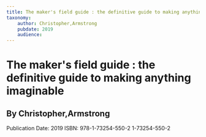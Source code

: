 ```yaml
---
title: The maker's field guide : the definitive guide to making anything imaginable
taxonomy:
	author: Christopher,Armstrong
	pubdate: 2019
	audience: 
---
```

# The maker's field guide : the definitive guide to making anything imaginable
## By Christopher,Armstrong


Publication Date: 2019
ISBN: 978-1-73254-550-2 1-73254-550-2